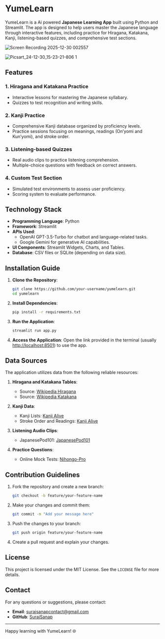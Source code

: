 # YumeLearn 
YumeLearn is a Ai powered **Japanese Learning App** built using Python and Streamlit. The app is designed to help users master the Japanese language through interactive features, including practice for Hiragana, Katakana, Kanji, listening-based quizzes, and comprehensive test sections. 

![Screen Recording 2025-12-30 002557](https://github.com/user-attachments/assets/234528a6-0615-4cb4-908f-b860d99e1f6f)

![Picsart_24-12-30_15-23-21-806 1](https://github.com/user-attachments/assets/594c39e4-8e77-4122-b413-e27a76099411)


## Features

### 1. Hiragana and Katakana Practice
- Interactive lessons for mastering the Japanese syllabary.
- Quizzes to test recognition and writing skills.

### 2. Kanji Practice
- Comprehensive Kanji database organized by proficiency levels.
- Practice sessions focusing on meanings, readings (On’yomi and Kun’yomi), and stroke order.

### 3. Listening-based Quizzes
- Real audio clips to practice listening comprehension.
- Multiple-choice questions with feedback on correct answers.

### 4. Custom Test Section
- Simulated test environments to assess user proficiency.
- Scoring system to evaluate performance.

## Technology Stack
- **Programming Language**: Python
- **Framework**: Streamlit
- **APIs Used**:
  - OpenAI GPT-3.5-Turbo for chatbot and language-related tasks.
  - Google Gemini for generative AI capabilities.
- **UI Components**: Streamlit Widgets, Charts, and Tables.
- **Database**: CSV files or SQLite (depending on data size).

## Installation Guide

1. **Clone the Repository**:
   ```bash
   git clone https://github.com/your-username/yumelearn.git
   cd yumelearn
   ```

2. **Install Dependencies**:
   ```bash
   pip install -r requirements.txt
   ```

3. **Run the Application**:
   ```bash
   streamlit run app.py
   ```

4. **Access the Application**:
   Open the link provided in the terminal (usually [http://localhost:8501](http://localhost:8501)) to use the app.

## Data Sources

The application utilizes data from the following reliable resources:

1. **Hiragana and Katakana Tables**:
   - Source: [Wikipedia Hiragana](https://en.wikipedia.org/wiki/Hiragana)
   - Source: [Wikipedia Katakana](https://en.wikipedia.org/wiki/Katakana)

2. **Kanji Data**:
   - Kanji Lists: [Kanji Alive](https://kanjialive.com/)
   - Stroke Order and Readings: [Kanji Alive](https://kanjialive.com/)

3. **Listening Audio Clips**:
   - JapanesePod101: [JapanesePod101](https://www.japanesepod101.com/)

4. **Practice Questions**:
   - Online Mock Tests: [Nihongo-Pro](https://www.nihongo-pro.com/)

## Contribution Guidelines

1. Fork the repository and create a new branch:
   ```bash
   git checkout -b feature/your-feature-name
   ```

2. Make your changes and commit them:
   ```bash
   git commit -m "Add your message here"
   ```

3. Push the changes to your branch:
   ```bash
   git push origin feature/your-feature-name
   ```

4. Create a pull request and explain your changes.

## License

This project is licensed under the MIT License. See the `LICENSE` file for more details.

## Contact

For any questions or suggestions, please contact:
- **Email**: [surajsanapcontact@gmail.com](mailto:surajsanapcontact@gmail.com)
- **GitHub**: [SurajSanap](https://github.com/surajsanap)

---

Happy learning with YumeLearn! 🌐

